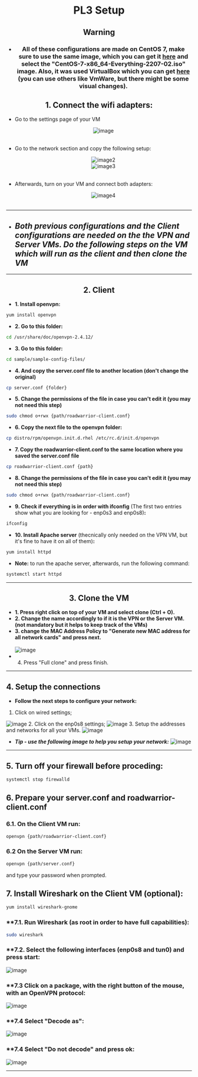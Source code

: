 <center>

# **PL3 Setup**

## Warning

- ### All of these configurations are made on CentOS 7, make sure to use the same image, which you can get it [here](http://ftp.dei.uc.pt/pub/linux/CentOS/7.9.2009/isos/x86_64/) and select the "**CentOS-7-x86_64-Everything-2207-02.iso**" image. Also, it was used VirtualBox which you can get [here](https://www.virtualbox.org/wiki/Downloads) (you can use others like VmWare, but there might be some visual changes).

## **1. Connect the wifi adapters:**
</center>

- Go to the settings page of your VM</br><center>
![image](images/image.png "settings")</br></br>

- Go to the network section and copy the following setup:</br><center>
![image2](images/image3.png "setup adapter 1")</br>
![image3](images/image4.png "setup adapter 2")</br></br>

- Afterwards, turn on your VM and connect both adapters:</br><center>
![image4](images/image5.png "connect adapters")</br></br>
---

- ## ***Both previous configurations and the Client configurations are needed on the the VPN and Server VMs. Do the following steps on the VM which will run as the client and then clone the VM***

---
<center> 

## **2. Client**

</center> 

- **1. Install openvpn:**
``` bash
yum install openvpn
```
- **2. Go to this folder:**
```bash
cd /usr/share/doc/openvpn-2.4.12/
```
- **3. Go to this folder:**
``` bash
cd sample/sample-config-files/
```
- **4. And copy the server.conf file to another location (don't change the original)**
``` bash
cp server.conf {folder}
```
- **5. Change the permissions of the file in case you can't edit it (you may not need this step)**
``` bash
sudo chmod o+rwx {path/roadwarrior-client.conf}
```
- **6. Copy the next file to the openvpn folder:**
``` bash
cp distro/rpm/openvpn.init.d.rhel /etc/rc.d/init.d/openvpn
```
- **7. Copy the roadwarrior-client.conf to the same location where you saved the server.conf file**
``` bash
cp roadwarrior-client.conf {path}
```
- **8. Change the permissions of the file in case you can't edit it (you may not need this step)**
``` bash
sudo chmod o+rwx {path/roadwarrior-client.conf}
```
- **9. Check if everything is in order with ifconfig** (The first two entries show what you are looking for - enp0s3 and enp0s8)**:**
``` bash
ifconfig
```

- **10. Install Apache server** (thecnically only needed on the VPN VM, but it's fine to have it on all of them)**:**
``` bash
yum install httpd
```
- **Note:** to run the apache server, afterwards, run the following command:
``` bash
systemctl start httpd
```
---
<center>

## **3. Clone the VM**

</center>

- **1. Press right click on top of your VM and select clone (Ctrl + O).**
- **2. Change the name accordingly to if it is the VPN or the Server VM. (not mandatory but it helps to keep track of the VMs)**
- **3. change the MAC Address Policy to "Generate new MAC address for all network cards" and press next.**</br></br>
![image](images/image6.png "clone")
- 4. Press "Full clone" and press finish.

--- 

## **4. Setup the connections**
- **Follow the next steps to configure your network:**
1. Click on wired settings;

![image](images/image7.png "wired settings")
2. Click on the enp0s8 settings; 
![image](images/image8.png "click on the enp0s8 settings")
3. Setup the addresses and networks for all your VMs. 
![image](images/image9.png "enps0s8 settings")

- ***Tip - use the following image to help you setup your network:***
![image](images/image10.jpg "network setup")

---
## **5. Turn off your firewall before proceding:**
``` bash
systemctl stop firewalld
```


## **6. Prepare your server.conf and roadwarrior-client.conf**

### **6.1. On the Client VM run:** 
``` bash
openvpn {path/roadwarrior-client.conf}
```
### **6.2 On the Server VM run:**
``` bash
openvpn {path/server.conf}
```
and type your password when prompted.

## **7. Install Wireshark on the Client VM (optional):**
```bash
yum install wireshark-gnome
```
### **7.1. Run Wireshark (as root in order to have full capabilities):
``` bash
sudo wireshark
```
### **7.2. Select the following interfaces (enp0s8 and tun0) and press start:
![image](images/image11.png "wireshark setup")

### **7.3 Click on a package, with the right button of the mouse, with an OpenVPN protocol:
![image](images/image12.png "OpenVPN protocol")

### **7.4 Select "Decode as":
![image](images/image13.png "Decode as")

### **7.4 Select "Do not decode" and press ok:
![image](images/image14.png "Do not decode")

---
